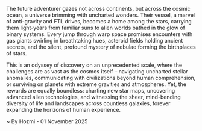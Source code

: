 
The future adventurer gazes not across continents, but across the cosmic ocean, a universe brimming with uncharted wonders. Their vessel, a marvel of anti-gravity and FTL drives, becomes a home among the stars, carrying them light-years from familiar suns to alien worlds bathed in the glow of binary systems. Every jump through warp space promises encounters with gas giants swirling in breathtaking hues, asteroid fields holding ancient secrets, and the silent, profound mystery of nebulae forming the birthplaces of stars.

This is an odyssey of discovery on an unprecedented scale, where the challenges are as vast as the cosmos itself – navigating uncharted stellar anomalies, communicating with civilizations beyond human comprehension, or surviving on planets with extreme gravities and atmospheres. Yet, the rewards are equally boundless: charting new star maps, uncovering advanced alien technologies, and witnessing the sheer, mind-bending diversity of life and landscapes across countless galaxies, forever expanding the horizons of human experience.

~ By Hozmi - 01 November 2025
